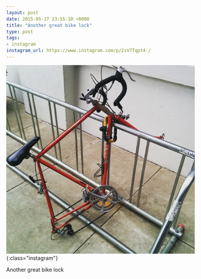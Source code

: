```yaml
---
layout: post
date: 2015-05-17 23:55:10 +0000
title: "Another great bike lock"
type: post
tags:
- instagram
instagram_url: https://www.instagram.com/p/2zV7Tqpt4-/
---
```


![Instagram - 2zV7Tqpt4-](/assets/2zV7Tqpt4-.jpg){:class="instagram"}

Another great bike lock
